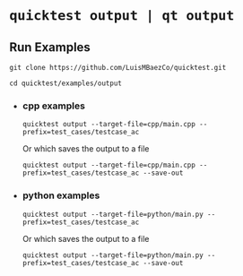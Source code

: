 `quicktest output | qt output`
============

## Run Examples

```shell
git clone https://github.com/LuisMBaezCo/quicktest.git

cd quicktest/examples/output
```

* ### cpp examples
   
    ```shell
    quicktest output --target-file=cpp/main.cpp --prefix=test_cases/testcase_ac
    ```
    Or which saves the output to a file
    ```shell
    quicktest output --target-file=cpp/main.cpp --prefix=test_cases/testcase_ac --save-out
    ```

* ### python examples
    
    ```shell
    quicktest output --target-file=python/main.py --prefix=test_cases/testcase_ac
    ```
    Or which saves the output to a file
     ```shell
    quicktest output --target-file=python/main.py --prefix=test_cases/testcase_ac --save-out
    ```
